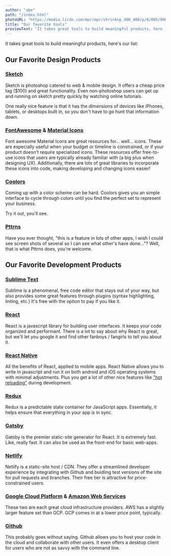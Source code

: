 ```yaml
---
author: "abe"
path: "/index.html"
photoURL: "https://media.licdn.com/mpr/mpr/shrinknp_400_400/p/6/005/096/07c/1427c21.jpg"
title: "Our favorite tools"
previewText: "It takes great tools to build meaningful products, here is our list"
---
```


It takes great tools to build meaningful products, here's our list:

## Our Favorite Design Products

### [Sketch](https://www.sketchapp.com/)
Sketch is photoshop catered to web & mobile design. It offers a cheap price tag ($100) and great functionality. Even non-photoshop users can get up and running on sketch pretty quickly by watching online tutorials.

One really nice feature is that it has the dimensions of devices like iPhones, tablets, or desktops built in, so you don't have to go hunt that information down.

### [FontAwesome](http://fontawesome.io/) & [Material Icons](https://material.io/icons/)
Font awesome Material Icons are great resources for... well... icons. These are especially useful when your budget or timeline is constrained, or if your product doesn't require specialized icons.
These resources offer free-to-use icons that users are typically already familiar with (a big plus when designing UX).
Additionally, there are lots of great libraries to incorporate these icons into code, making developing and changing icons easier!

### [Coolors](https://coolors.co/)
Coming up with a color scheme can be hard. Coolors gives you an simple interface to cycle through colors until you find the perfect set to represent your business. 

Try it out, you'll see.

### [Pttrns](http://pttrns.com/)
Have you ever thought, "this is a feature in lots of other apps, I wish I could see screen shots of several so I can see what other's have done..."?
Well, that is what Pttrns does, you're welcome.


## Our Favorite Development Products

### [Sublime Text](https://www.sublimetext.com/)
Sublime is a phenomenal, free code editor that stays out of your way, but also provides some great features through plugins (syntax highlighting, linting, etc.)
It's free with the option to pay if you like it.

### [React](https://facebook.github.io/react/)
React is a javascript library for building user interfaces. It keeps your code organized and performant. There is a lot to say about why React is great, but we'll let you google it and find other fanboys / fangirls to tell you about it.

### [React Native](https://facebook.github.io/react-native/)
All the benefits of React, applied to mobile apps. React Native allows you to write in javascript and run it on both android and iOS operating systems with minimal adjustments. Plus you get a lot of other nice features like ["hot reloading"](https://facebook.github.io/react-native/blog/2016/03/24/introducing-hot-reloading.html) during development.

### [Redux](http://redux.js.org/)
Redux is a predictable state container for JavaScript apps. Essentially, it helps ensure that everything in your app is in sync. 

### [Gatsby](https://github.com/gatsbyjs/gatsby)
Gatsby is the premier static-site generator for React. It is extremely fast. Like, really fast. It can also be used as the front-end for basic web-apps.

### [Netlify](https://www.netlify.com/?utm_expid=92487948-2.JE77uevzSNqgqbSq7Dds4Q.0)
Netlify is a static-site host / CDN. They offer a streamlined developer experience by integrating with Github and buidling test versions of the site for pull requests and branches. Their free tier is attractive for price-constrained users.

### [Google Cloud Platform](https://cloud.google.com/) & [Amazon Web Services](https://aws.amazon.com/)
These two are each great cloud infrastructure providers. AWS has a slightly larger feature set than GCP. GCP comes in at a lower price point, typically.

### [Github](https://www.github.com)
This probably goes without saying. Github allows you to host your code in the cloud and collaborate with other users. It even offers a desktop client for users who are not as savvy with the command line.

